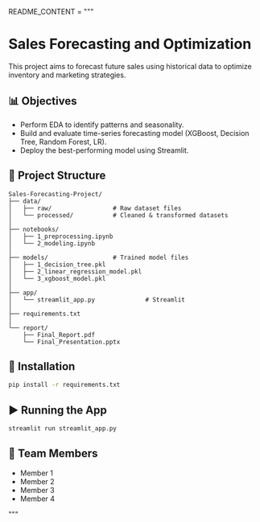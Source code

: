 README_CONTENT = """
# Sales Forecasting and Optimization

This project aims to forecast future sales using historical data to optimize inventory and marketing strategies.

## 📊 Objectives
- Perform EDA to identify patterns and seasonality.
- Build and evaluate time-series forecasting model (XGBoost, Decision Tree, Random Forest, LR).
- Deploy the best-performing model using Streamlit.

## 🧱 Project Structure
```
Sales-Forecasting-Project/
├── data/
│   ├── raw/                 # Raw dataset files
│   └── processed/           # Cleaned & transformed datasets
│
├── notebooks/
│   ├── 1_preprocessing.ipynb 
│   └── 2_modeling.ipynb
│ 
├── models/                  # Trained model files 
│   ├── 1_decision_tree.pkl
│   ├── 2_linear_regression_model.pkl
│   └── 3_xgboost_model.pkl             
│
├── app/
│   └── streamlit_app.py              # Streamlit
│
├── requirements.txt
│
└── report/
    ├── Final_Report.pdf
    └── Final_Presentation.pptx
```

## 🧪 Installation
```bash
pip install -r requirements.txt
```

## ▶️ Running the App
```bash
streamlit run streamlit_app.py
```

## 👥 Team Members
- Member 1
- Member 2
- Member 3
- Member 4

"""
